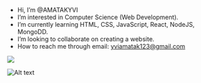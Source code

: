 - Hi, I’m @AMATAKYVI
- I’m interested in Computer Science (Web Development).
- I’m currently learning HTML, CSS, JavaScript, React, NodeJS, MongoDD.
- I’m looking to collaborate on creating a website.
- How to reach me through email: yviamatak123@gmail.com

<!---
AMATAKYVI/AMATAKYVI is a ✨ special ✨ repository because its `README.md` (this file) appears on your GitHub profile.
You can click the Preview link to take a look at your changes.
--->

<img src="https://hips.hearstapps.com/hmg-prod/images/dog-puppy-on-garden-royalty-free-image-1586966191.jpg?crop=0.752xw:1.00xh;0.175xw,0&resize=1200:*" />

![Alt text]([https://www.example.com/image.jpg](https://hips.hearstapps.com/hmg-prod/images/dog-puppy-on-garden-royalty-free-image-1586966191.jpg?crop=0.752xw:1.00xh;0.175xw,0&resize=1200:*))
